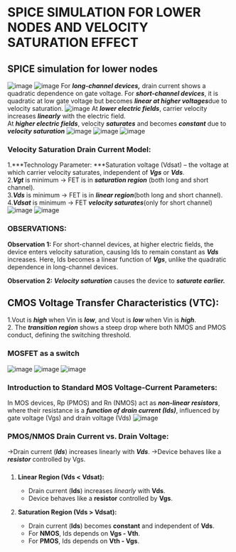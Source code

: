 # SPICE SIMULATION FOR LOWER NODES AND VELOCITY SATURATION EFFECT 
## SPICE simulation for lower nodes
![image](https://github.com/manohargumma/INTRODUCTION-TO-CIRCUIT-DESIGN-AND-SPICE-SIMUATIONS/blob/085b8ac49709be6198dfbf45c04ad9e796a6bf14/DAY2/picslab2/Screenshot%20from%202025-10-16%2016-18-49.png)
![image](https://github.com/manohargumma/INTRODUCTION-TO-CIRCUIT-DESIGN-AND-SPICE-SIMUATIONS/blob/085b8ac49709be6198dfbf45c04ad9e796a6bf14/DAY2/picslab2/Screenshot%20from%202025-10-16%2016-22-07.png)
For ***long-channel devices,*** drain current shows a quadratic dependence on gate voltage.
For ***short-channel devices***, it is quadratic at low gate voltage but becomes ***linear at higher voltages***due to velocity saturation.
![image](https://github.com/manohargumma/INTRODUCTION-TO-CIRCUIT-DESIGN-AND-SPICE-SIMUATIONS/blob/085b8ac49709be6198dfbf45c04ad9e796a6bf14/DAY2/picslab2/Screenshot%20from%202025-10-16%2017-16-48.png)
At ***lower electric fields***, carrier velocity increases ***linearly*** with the electric field.<br>
At ***higher electric fields***, velocity ***saturates*** and becomes ***constant*** due to ***velocity saturation***
![image](https://github.com/manohargumma/INTRODUCTION-TO-CIRCUIT-DESIGN-AND-SPICE-SIMUATIONS/blob/085b8ac49709be6198dfbf45c04ad9e796a6bf14/DAY2/picslab2/Screenshot%20from%202025-10-16%2017-17-03.png)
![image](https://github.com/manohargumma/INTRODUCTION-TO-CIRCUIT-DESIGN-AND-SPICE-SIMUATIONS/blob/085b8ac49709be6198dfbf45c04ad9e796a6bf14/DAY2/picslab2/Screenshot%20from%202025-10-16%2017-17-15.png)
![image](https://github.com/manohargumma/INTRODUCTION-TO-CIRCUIT-DESIGN-AND-SPICE-SIMUATIONS/blob/085b8ac49709be6198dfbf45c04ad9e796a6bf14/DAY2/picslab2/Screenshot%20from%202025-10-16%2017-17-33.png)
### Velocity Saturation Drain Current Model:

1.***Technology Parameter: ***Saturation voltage (Vdsat) – the voltage at which carrier velocity saturates, independent of ***Vgs*** or ***Vds***.<br>
2.***Vgt*** is minimum → FET is in ***saturation region*** (both long and short channel).<br>
3.***Vds*** is minimum → FET is in ***linear region***(both long and short channel).<br>
4.***Vdsat*** is minimum → FET ***velocity saturates***(only for short channel)<br>
![image](https://github.com/manohargumma/INTRODUCTION-TO-CIRCUIT-DESIGN-AND-SPICE-SIMUATIONS/blob/085b8ac49709be6198dfbf45c04ad9e796a6bf14/DAY2/picslab2/Screenshot%20from%202025-10-16%2017-18-14.png)
![image](https://github.com/manohargumma/INTRODUCTION-TO-CIRCUIT-DESIGN-AND-SPICE-SIMUATIONS/blob/085b8ac49709be6198dfbf45c04ad9e796a6bf14/DAY2/picslab2/Screenshot%20from%202025-10-16%2019-51-30.png)
### OBSERVATIONS:
**Observation 1:** For short-channel devices, at higher electric fields, the device enters velocity saturation, causing Ids to remain constant as ***Vds*** increases. Here, Ids becomes a linear function of ***Vgs***, unlike the quadratic dependence in long-channel devices.<br>

**Observation 2:**  ***Velocity saturation*** causes the device to ***saturate earlier.***
## CMOS Voltage Transfer Characteristics (VTC):
1.Vout is ***high*** when Vin is ***low***, and Vout is ***low*** when Vin is ***high***.<br>
2. The ***transition region*** shows a steep drop where both NMOS and PMOS conduct, defining the switching threshold.<br>
### MOSFET as a switch
![image](https://github.com/manohargumma/INTRODUCTION-TO-CIRCUIT-DESIGN-AND-SPICE-SIMUATIONS/blob/26a49b000ed74f5bb71d578b56a816e01cf15925/DAY2/picslab2/Screenshot%20from%202025-10-16%2019-53-23.png)
![image](https://github.com/manohargumma/INTRODUCTION-TO-CIRCUIT-DESIGN-AND-SPICE-SIMUATIONS/blob/26a49b000ed74f5bb71d578b56a816e01cf15925/DAY2/picslab2/Screenshot%20from%202025-10-16%2019-53-51.png)
![image](https://github.com/manohargumma/INTRODUCTION-TO-CIRCUIT-DESIGN-AND-SPICE-SIMUATIONS/blob/26a49b000ed74f5bb71d578b56a816e01cf15925/DAY2/picslab2/Screenshot%20from%202025-10-16%2019-54-41.png)
### Introduction to Standard MOS Voltage-Current Parameters:
In MOS devices, Rp (PMOS) and Rn (NMOS) act as ***non-linear resistors***, where their resistance is a ***function of drain current (Ids)***, influenced by gate voltage (Vgs) and drain voltage (Vds)
![image](https://github.com/manohargumma/INTRODUCTION-TO-CIRCUIT-DESIGN-AND-SPICE-SIMUATIONS/blob/f3e88a282f1b4ca904af57f51dd65c3c80267bb8/DAY2/picslab2/Screenshot%20from%202025-10-16%2019-55-11.png)
### PMOS/NMOS Drain Current vs. Drain Voltage:
->Drain current (***Ids***) increases linearly with ***Vds***.
->Device behaves like a ***resistor*** controlled by Vgs.
### 


1. **Linear Region (Vds < Vdsat):**
   - Drain current (**Ids**) increases *linearly* with **Vds**.  
   - Device behaves like a **resistor** controlled by **Vgs**.

2. **Saturation Region (Vds > Vdsat):**
   - Drain current (**Ids**) becomes **constant** and independent of **Vds**.  
   - For **NMOS**, Ids depends on **Vgs - Vth**.  
   - For **PMOS**, Ids depends on **Vth - Vgs**.
